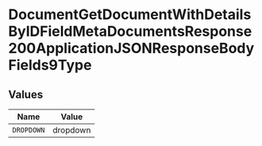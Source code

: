 # DocumentGetDocumentWithDetailsByIDFieldMetaDocumentsResponse200ApplicationJSONResponseBodyFields9Type


## Values

| Name       | Value      |
| ---------- | ---------- |
| `DROPDOWN` | dropdown   |
